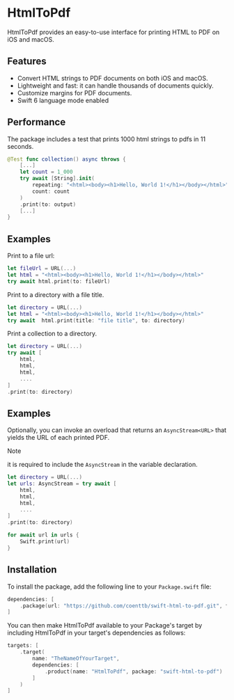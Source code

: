 # HtmlToPdf

HtmlToPdf provides an easy-to-use interface for printing HTML to PDF on iOS and macOS.

## Features

- Convert HTML strings to PDF documents on both iOS and macOS.
- Lightweight and fast: it can handle thousands of documents quickly.
- Customize margins for PDF documents.
- Swift 6 language mode enabled

## Performance
The package includes a test that prints 1000 html strings to pdfs in 11 seconds.

```swift
@Test func collection() async throws {
    [...]
    let count = 1_000
    try await [String].init(
        repeating: "<html><body><h1>Hello, World 1!</h1></body></html>",
        count: count
    )
    .print(to: output)
    [...]
}
```


## Examples

Print to a file url:
```swift
let fileUrl = URL(...)
let html = "<html><body><h1>Hello, World 1!</h1></body></html>"
try await html.print(to: fileUrl)
```
Print to a directory with a file title.
```swift
let directory = URL(...)
let html = "<html><body><h1>Hello, World 1!</h1></body></html>"
try await  html.print(title: "file title", to: directory)
```

Print a collection to a directory.
```swift
let directory = URL(...)
try await [
    html,
    html,
    html,
    ....
]
.print(to: directory)
```

## Examples

Optionally, you can invoke an overload that returns an ``AsyncStream<URL>`` that yields the URL of each printed PDF.
> [!NOTE] 
> it is required to include the ``AsyncStream`` in the variable declaration.

```swift
let directory = URL(...)
let urls: AsyncStream = try await [
    html,
    html,
    html,
    ....
]
.print(to: directory)

for await url in urls {
    Swift.print(url)
}
```

## Installation

To install the package, add the following line to your `Package.swift` file:

```swift
dependencies: [
    .package(url: "https://github.com/coenttb/swift-html-to-pdf.git", from: "0.1.0")
]
```

You can then make HtmlToPdf available to your Package's target by including HtmlToPdf in your target's dependencies as follows:
```swift
targets: [
    .target(
        name: "TheNameOfYourTarget",
        dependencies: [
            .product(name: "HtmlToPdf", package: "swift-html-to-pdf")
        ]
    )
]
```

